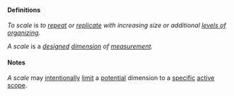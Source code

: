 #### Definitions

*To scale* is *to [repeat](https://github.com/gcassel/Modular-Organization-Terminology/blob/master/terms/repeat.md) or [replicate](https://github.com/gcassel/Modular-Organization-Terminology/blob/master/terms/replicate.md) with increasing size or additional [levels of organizing](https://github.com/gcassel/Modular-Organization-Terminology/blob/master/compound-terms/level-of-organizing.md)*.

*A scale* is a *[designed](https://github.com/gcassel/Modular-Organization-Terminology/blob/master/terms/design.md) [dimension](https://github.com/gcassel/Modular-Organization-Terminology/blob/master/terms/dimension.md) of [measurement](https://github.com/gcassel/Modular-Organization-Terminology/blob/master/terms/measure.md).*

#### Notes

*A scale* may [intentionally](https://github.com/gcassel/Modular-Organization-Terminology/blob/master/terms/intention.md) [limit](https://github.com/gcassel/Modular-Organization-Terminology/blob/master/terms/limit.md) a [potential](https://github.com/gcassel/Modular-Organization-Terminology/blob/master/terms/potential.md) dimension to a [specific](https://github.com/gcassel/Modular-Organization-Terminology/blob/master/terms/specific.md) [active](https://github.com/gcassel/Modular-Organization-Terminology/blob/master/terms/active.md) [scope](https://github.com/gcassel/Modular-Organization-Terminology/blob/master/terms/scope.md).
